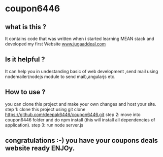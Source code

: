# coupon6446

## what is this ?
It contains code that was written when i started learning MEAN stack and developed my first Website www.jugaaddeal.com

## Is it helpful ?
It can help you in undestanding basic of web development ,send mail using nodemailer(nodejs module to send mail),angularjs etc.

## How to use ?
you can clone this project and make your own changes and host your site.                                                                                                                                    
step 1: clone this project using git clone https://github.com/deepak6446/coupon6446.git
step 2: move into coupon6446 folder and do npm install (this will install all dependencies of application).
step 3: run node server.js 

## congratulations :-) you have your coupons deals website ready ENJOy.
